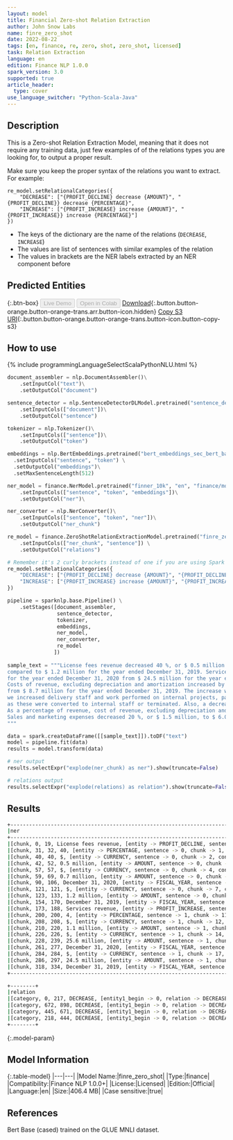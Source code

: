 ```yaml
---
layout: model
title: Financial Zero-shot Relation Extraction
author: John Snow Labs
name: finre_zero_shot
date: 2022-08-22
tags: [en, finance, re, zero, shot, zero_shot, licensed]
task: Relation Extraction
language: en
edition: Finance NLP 1.0.0
spark_version: 3.0
supported: true
article_header:
  type: cover
use_language_switcher: "Python-Scala-Java"
---
```


## Description

This is a Zero-shot Relation Extraction Model, meaning that it does not require any training data, just few examples of of the relations types you are looking for, to output a proper result.

Make sure you keep the proper syntax of the relations you want to extract. For example:

```
re_model.setRelationalCategories({
    "DECREASE": ["{PROFIT_DECLINE} decrease {AMOUNT}", "{PROFIT_DECLINE}} decrease {PERCENTAGE}",
    "INCREASE": ["{PROFIT_INCREASE} increase {AMOUNT}", "{PROFIT_INCREASE}} increase {PERCENTAGE}"]
})
```


- The keys of the dictionary are the name of the relations (`DECREASE`, `INCREASE`)
- The values are list of sentences with similar examples of the relation
- The values in brackets are the NER labels extracted by an NER component before

## Predicted Entities



{:.btn-box}
<button class="button button-orange" disabled>Live Demo</button>
<button class="button button-orange" disabled>Open in Colab</button>
[Download](https://s3.amazonaws.com/auxdata.johnsnowlabs.com/finance/models/finre_zero_shot_en_1.0.0_3.2_1661179057628.zip){:.button.button-orange.button-orange-trans.arr.button-icon.hidden}
[Copy S3 URI](s3://auxdata.johnsnowlabs.com/finance/models/finre_zero_shot_en_1.0.0_3.2_1661179057628.zip){:.button.button-orange.button-orange-trans.button-icon.button-copy-s3}

## How to use



<div class="tabs-box" markdown="1">
{% include programmingLanguageSelectScalaPythonNLU.html %}

```python
document_assembler = nlp.DocumentAssembler()\
    .setInputCol("text")\
    .setOutputCol("document")

sentence_detector = nlp.SentenceDetectorDLModel.pretrained("sentence_detector_dl","xx")\
    .setInputCols(["document"])\
    .setOutputCol("sentence")

tokenizer = nlp.Tokenizer()\
    .setInputCols(["sentence"])\
    .setOutputCol("token")

embeddings = nlp.BertEmbeddings.pretrained("bert_embeddings_sec_bert_base", "en") \
  .setInputCols("sentence", "token") \
  .setOutputCol("embeddings")\
  .setMaxSentenceLength(512)

ner_model = finance.NerModel.pretrained("finner_10k", "en", "finance/models")\
    .setInputCols(["sentence", "token", "embeddings"])\
    .setOutputCol("ner")\

ner_converter = nlp.NerConverter()\
    .setInputCols(["sentence", "token", "ner"])\
    .setOutputCol("ner_chunk")

re_model = finance.ZeroShotRelationExtractionModel.pretrained("finre_zero_shot", "en", "finance/models")\
    .setInputCols(["ner_chunk", "sentence"]) \
    .setOutputCol("relations")

# Remember it's 2 curly brackets instead of one if you are using Spark NLP < 4.0
re_model.setRelationalCategories({
    "DECREASE": ["{PROFIT_DECLINE} decrease {AMOUNT}", "{PROFIT_DECLINE} decrease {PERCENTAGE}"],
    "INCREASE": ["{PROFIT_INCREASE} increase {AMOUNT}", "{PROFIT_INCREASE} increase {PERCENTAGE}"]
})

pipeline = sparknlp.base.Pipeline() \
    .setStages([document_assembler,  
                sentence_detector,
                tokenizer, 
                embeddings,
                ner_model,
                ner_converter,
                re_model
               ])
               
sample_text = """License fees revenue decreased 40 %, or $ 0.5 million to $ 0.7 million for the year ended December 31, 2020 
compared to $ 1.2 million for the year ended December 31, 2019. Services revenue increased 4 %, or $ 1.1 million, to $ 25.6 million 
for the year ended December 31, 2020 from $ 24.5 million for the year ended December 31, 2019.
Costs of revenue, excluding depreciation and amortization increased by $ 0.1 million, or 2 %, to $ 8.8 million for the year ended December 31, 2020 
from $ 8.7 million for the year ended December 31, 2019. The increase was primarily related to increase in internal staff costs of $ 1.1 million as 
we increased delivery staff and work performed on internal projects, partially offset by a decrease in third party consultant costs of $ 0.6 million 
as these were converted to internal staff or terminated. Also, a decrease in travel costs of $ 0.4 million due to travel restrictions caused by the global pandemic. 
As a percentage of revenue, cost of revenue, excluding depreciation and amortization was 34 % for each of the years ended December 31, 2020 and 2019. 
Sales and marketing expenses decreased 20 %, or $ 1.5 million, to $ 6.0 million for the year ended December 31, 2020 from $ 7.5 million for the year ended December 31, 2019"
"""

data = spark.createDataFrame([[sample_text]]).toDF("text")
model = pipeline.fit(data)
results = model.transform(data)

# ner output
results.selectExpr("explode(ner_chunk) as ner").show(truncate=False)

# relations output
results.selectExpr("explode(relations) as relation").show(truncate=False)

```

</div>

## Results

```bash
+--------------------------------------------------------------------------------------------------------------------------+
|ner                                                                                                                       |
+--------------------------------------------------------------------------------------------------------------------------+
|[chunk, 0, 19, License fees revenue, [entity -> PROFIT_DECLINE, sentence -> 0, chunk -> 0, confidence -> 0.41060004], []] |
|[chunk, 31, 32, 40, [entity -> PERCENTAGE, sentence -> 0, chunk -> 1, confidence -> 0.9995], []]                          |
|[chunk, 40, 40, $, [entity -> CURRENCY, sentence -> 0, chunk -> 2, confidence -> 0.9995], []]                             |
|[chunk, 42, 52, 0.5 million, [entity -> AMOUNT, sentence -> 0, chunk -> 3, confidence -> 0.99995], []]                    |
|[chunk, 57, 57, $, [entity -> CURRENCY, sentence -> 0, chunk -> 4, confidence -> 0.9998], []]                             |
|[chunk, 59, 69, 0.7 million, [entity -> AMOUNT, sentence -> 0, chunk -> 5, confidence -> 0.99985003], []]                 |
|[chunk, 90, 106, December 31, 2020, [entity -> FISCAL_YEAR, sentence -> 0, chunk -> 6, confidence -> 0.977525], []]       |
|[chunk, 121, 121, $, [entity -> CURRENCY, sentence -> 0, chunk -> 7, confidence -> 0.9996], []]                           |
|[chunk, 123, 133, 1.2 million, [entity -> AMOUNT, sentence -> 0, chunk -> 8, confidence -> 0.99975], []]                  |
|[chunk, 154, 170, December 31, 2019, [entity -> FISCAL_YEAR, sentence -> 0, chunk -> 9, confidence -> 0.96227497], []]    |
|[chunk, 173, 188, Services revenue, [entity -> PROFIT_INCREASE, sentence -> 1, chunk -> 10, confidence -> 0.57490003], []]|
|[chunk, 200, 200, 4, [entity -> PERCENTAGE, sentence -> 1, chunk -> 11, confidence -> 0.9997], []]                        |
|[chunk, 208, 208, $, [entity -> CURRENCY, sentence -> 1, chunk -> 12, confidence -> 0.999], []]                           |
|[chunk, 210, 220, 1.1 million, [entity -> AMOUNT, sentence -> 1, chunk -> 13, confidence -> 0.99995], []]                 |
|[chunk, 226, 226, $, [entity -> CURRENCY, sentence -> 1, chunk -> 14, confidence -> 0.9982], []]                          |
|[chunk, 228, 239, 25.6 million, [entity -> AMOUNT, sentence -> 1, chunk -> 15, confidence -> 0.99975], []]                |
|[chunk, 261, 277, December 31, 2020, [entity -> FISCAL_YEAR, sentence -> 1, chunk -> 16, confidence -> 0.97915], []]      |
|[chunk, 284, 284, $, [entity -> CURRENCY, sentence -> 1, chunk -> 17, confidence -> 0.9991], []]                          |
|[chunk, 286, 297, 24.5 million, [entity -> AMOUNT, sentence -> 1, chunk -> 18, confidence -> 0.99965], []]                |
|[chunk, 318, 334, December 31, 2019, [entity -> FISCAL_YEAR, sentence -> 1, chunk -> 19, confidence -> 0.9588], []]       |
+--------------------------------------------------------------------------------------------------------------------------+

+--------+
|relation                                                                                                                                                 +--------+
|[category, 0, 217, DECREASE, [entity1_begin -> 0, relation -> DECREASE, hypothesis -> License fees revenue decrease 40, confidence -> 0.9931541, nli_prediction -> entail, entity1 -> PROFIT_DECLINE, syntactic_distance -> undefined, chunk2 -> 40, entity2_end -> 32, entity1_end -> 19, entity2_begin -> 31, entity2 -> PERCENTAGE, chunk1 -> License fees revenue, sentence -> 0], []]                  |
|[category, 672, 898, DECREASE, [entity1_begin -> 0, relation -> DECREASE, hypothesis -> License fees revenue decrease 1.2 million, confidence -> 0.7394818, nli_prediction -> entail, entity1 -> PROFIT_DECLINE, syntactic_distance -> undefined, chunk2 -> 1.2 million, entity2_end -> 133, entity1_end -> 19, entity2_begin -> 123, entity2 -> AMOUNT, chunk1 -> License fees revenue, sentence -> 0], []]|
|[category, 445, 671, DECREASE, [entity1_begin -> 0, relation -> DECREASE, hypothesis -> License fees revenue decrease 0.7 million, confidence -> 0.99002415, nli_prediction -> entail, entity1 -> PROFIT_DECLINE, syntactic_distance -> undefined, chunk2 -> 0.7 million, entity2_end -> 69, entity1_end -> 19, entity2_begin -> 59, entity2 -> AMOUNT, chunk1 -> License fees revenue, sentence -> 0], []] |
|[category, 218, 444, DECREASE, [entity1_begin -> 0, relation -> DECREASE, hypothesis -> License fees revenue decrease 0.5 million, confidence -> 0.99084955, nli_prediction -> entail, entity1 -> PROFIT_DECLINE, syntactic_distance -> undefined, chunk2 -> 0.5 million, entity2_end -> 52, entity1_end -> 19, entity2_begin -> 42, entity2 -> AMOUNT, chunk1 -> License fees revenue, sentence -> 0], []] |
+--------+
```

{:.model-param}
## Model Information

{:.table-model}
|---|---|
|Model Name:|finre_zero_shot|
|Type:|finance|
|Compatibility:|Finance NLP 1.0.0+|
|License:|Licensed|
|Edition:|Official|
|Language:|en|
|Size:|406.4 MB|
|Case sensitive:|true|

## References

Bert Base (cased) trained on the GLUE MNLI dataset.

